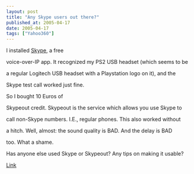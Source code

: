 ```yaml
---
layout: post
title: "Any Skype users out there?"
published_at: 2005-04-17
date: 2005-04-17
tags: ["Yahoo360"]
---
```


I installed [Skype](http://www.skype.com), a free  

voice-over-IP app. It recognized my PS2 USB headset (which seems to be  

a regular Logitech USB headset with a Playstation logo on it), and the  

Skype test call worked just fine.  

 So I bought 10 Euros of  

Skypeout credit. Skypeout is the service which allows you use Skype to  

call non-Skype numbers. I.E., regular phones. This also worked without  

a hitch. Well, almost: the sound quality is BAD. And the delay is BAD  

too. What a shame.  

 Has anyone else used Skype or Skypeout? Any tips on making it usable?  

 [Link]()  